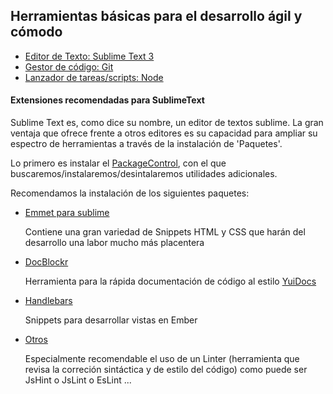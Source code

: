 ## Herramientas básicas para el desarrollo ágil y cómodo

- [Editor de Texto: Sublime Text 3](https://www.sublimetext.com/3)
- [Gestor de código: Git](https://git-scm.com/)
- [Lanzador de tareas/scripts: Node](https://nodejs.org/en/)


#### Extensiones recomendadas para SublimeText

Sublime Text es, como dice su nombre, un editor de textos sublime. La gran ventaja que ofrece frente a otros editores es su capacidad para ampliar su espectro de herramientas a través de la instalación de 'Paquetes'. 

Lo primero es instalar el [PackageControl](https://packagecontrol.io/installation), con el que buscaremos/instalaremos/desintalaremos utilidades adicionales.

Recomendamos la instalación de los siguientes paquetes:

- [Emmet para sublime](http://emmet.io/)

	Contiene una gran variedad de Snippets HTML y CSS que harán del desarrollo una labor mucho más placentera

- [DocBlockr](https://github.com/Warin/Sublime/tree/master/DocBlockr)

	Herramienta para la rápida documentación de código al estilo [YuiDocs](http://yui.github.io/yuidoc/syntax/index.html)

- [Handlebars](https://packagecontrol.io/packages/Handlebars)

	Snippets para desarrollar vistas en Ember

- [Otros](http://www.sitepoint.com/essential-sublime-text-javascript-plugins/)

	Especialmente recomendable el uso de un Linter (herramienta que revisa la correción sintáctica y de estilo del código) como puede ser JsHint o JsLint o EsLint ...